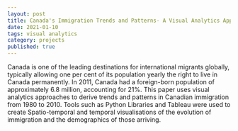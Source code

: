 ```yaml
---
layout: post
title: Canada's Immigration Trends and Patterns- A Visual Analytics Approach
date: 2021-01-10
tags: visual analytics
category: projects
published: true
---
```


Canada is one of the leading destinations for international migrants globally, typically allowing one per cent of its population yearly the right to live in Canada permanently. In 2011, Canada had a foreign-born population of approximately 6.8 million, accounting for 21%. This paper uses visual analytics approaches to derive trends and patterns in Canadian immigration from 1980 to 2010. Tools such as Python Libraries and Tableau were used to create Spatio-temporal and temporal visualisations of the evolution of immigration and the demographics of those arriving.
